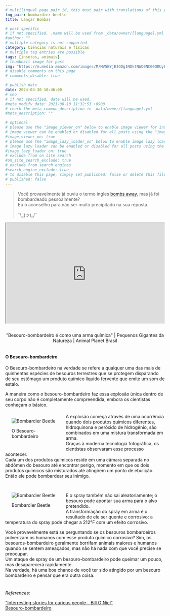```yaml
---
# multilingual page pair id, this must pair with translations of this page. (This name must be unique)
lng_pair: bombardier-beetle
title: Lançar Bombas

# post specific
# if not specified, .name will be used from _data/owner/[language].yml
#author: ""
# multiple category is not supported
category: Ciências naturais e físicas
# multiple tag entries are possible
tags: [insetos, animais]
# thumbnail image for post
img: "https://m.media-amazon.com/images/M/MV5BYjE3ODg1NDktNWQ0NC00ODUyLThlODAtNTI0MzZkMjEwMTcwXkEyXkFqcGdeQXVyNjY0ODg0MTA@._V1_.jpg"
# disable comments on this page
# comments_disable: true

# publish date
date: 2024-03-30 10:46:00
# seo
# if not specified, date will be used.
#meta_modify_date: 2021-08-10 11:32:53 +0900
# check the meta_common_description in _data/owner/[language].yml
#meta_description: ""

# optional
# please use the "image_viewer_on" below to enable image viewer for individual pages or posts (_posts/ or [language]/_posts folders).
# image viewer can be enabled or disabled for all posts using the "image_viewer_posts: true" setting in _data/conf/main.yml.
#image_viewer_on: true
# please use the "image_lazy_loader_on" below to enable image lazy loader for individual pages or posts (_posts/ or [language]/_posts folders).
# image lazy loader can be enabled or disabled for all posts using the "image_lazy_loader_posts: true" setting in _data/conf/main.yml.
#image_lazy_loader_on: true
# exclude from on site search
#on_site_search_exclude: true
# exclude from search engines
#search_engine_exclude: true
# to disable this page, simply set published: false or delete this file
# published: false
---
```


<style>
    container{
              float:left;
			  width:100%;
			  margin-bottom: 10px;			                
             }
	image-container{
		width: 30%;
		float:left;
		border: hidden; 
		margin: 20px;
	}
	img{
		object-fit:contain;	  	
	}
    container-text{	
       /* width: 40%; 
        margin-left: 5px;*/
        display: block;
        margin-top: 20px; 
        padding-top: 1 px;
        /* border: solid 1px; */
	}

    ol{
        list-style-type: upper-roman;
        
    }

   /* used as <p class="vertical"></p> instead I can also use <blockquote> 
     or > in md
      */
    video-container{   
		width: 60%;
		float:left;
		border: hidden; 
		margin: 20px;
    }

    iframe{
       position: relative; 
        top: 0; 
        left: 0; 
        width: 100%; 
        height: 100%; 
        object-fit-contain;
    }


	.vertical{
    border-left: 4px solid;
    border-right: 4px solid;
    border-radius: 25px;
    color: blue;
    background-color: #111111;
	margin;0 0 0 -3;
    padding:0 0 0 1em

  }
  vertical-text{
	color: #bbbbbb;
  
  font-family: cursive;
  }

</style>

<blockquote>
<p>Você provavelmente já ouviu o termo ingles <span><a href="https://idioms.thefreedictionary.com/bombs+away">bombs away</a></span>, mas já foi bombardeado pessoalmente?<br>
Eu o aconselho para não ser muito precipitado na sua reposta.<br>
</p>
<p>
¯\_(ツ)_/¯
</p>
</blockquote>

<div
  style="position: relative;padding-bottom: 56.25%;padding-top: 35px;height: 0;margin-bottom: 2em;
    overflow: hidden;">
      <iframe
        style="position: absolute; top: 0; left: 0; width: 100%; height: 100%"
        src="https://www.youtube.com/embed/zxUoS01-ZHo?si=aq4d2D1SxZOGD5vP" title="YouTube video player"     allowfullscreen   >
  </iframe> 
 
</div>
 <p style="position: relative; text-align: center">"Besouro-bombardeiro é como uma arma química" | Pequenos Gigantes da Natureza | Animal Planet Brasil</p>

<container>
<h4>O Besouro-bombardeiro</h4>
<p>O Besouro-bombardeiro na verdade se refere a qualquer uma das mais de quinhentas espécies de besouros terrestres que se protegem disparando de seu estômago um produto químico líquido fervente que emite um som de estalo.</p>
<p>A maneira como o besouro-bombardeiro faz essa explosão única dentro de seu corpo não é completamente compreendida, embora os cientistas conheçam o básico.<br>
</p>
<image-container>
    <img src="https://www.shapeoflife.org/sites/default/files/2023-10/4205467_orig.jpg" alt="Bombardier Beetle">
<p>O Besouro-bombardeiro</p>
</image-container>
<container-text>
<p>A explosão começa através de uma ocorrência quando dois produtos químicos diferentes, hidroquinona e peróxido de hidrogênio, são combinados em uma mistura transformada em arma.<br>
Graças à moderna tecnologia fotográfica, os cientistas observaram esse processo acontecer.<br>
Cada um dos produtos químicos reside em uma câmara separada no abdômen do besouro até encontrar perigo, momento em que os dois produtos químicos são misturados até atingirem um ponto de ebulição.<br>
Então ele pode bombardear seu inimigo.<br>
</p>
</container-text>
</container>
<container>
<image-container>
    <img src="https://upload.wikimedia.org/wikipedia/commons/thumb/a/a3/Brachinus_spPCCA20060328-2821B.jpg/220px-Brachinus_spPCCA20060328-2821B.jpg" alt="Bombardier Beetle">
<p>Bombardier Beetle</p>
</image-container>
<container-text>
<p>
E o spray também não sai aleatoriamente; o besouro pode apontar sua arma para o alvo pretendido.<br>
A transformação do spray em arma é o resultado de ele ser quente e corrosivo: a temperatura do spray pode chegar a 212°F com um efeito corrosivo.</p>
<p>
Você provavelmente está se perguntando se os besouros bombardeiros pulverizam os humanos com esse produto químico corrosivo? Sim, os besouros-bombardeiro geralmente borrifam animais maiores e humanos quando se sentem ameaçados, mas não há nada com que você precise se preocupar.<br>
Um ataque de spray de um besouro-bombardeiro pode queimar um pouco, mas desaparecerá rapidamente.<br>
Na verdade, há uma boa chance de você ter sido atingido por um besouro bombardeiro e pensar que era outra coisa.
</p>
</container-text>
</container>

<container>
<p><i>References:</i></p>
<p><a href="https://www.wook.pt/livro/interesting-stories-for-curious-people-bill-o-neill/26162550">"Interresting stories for curious people- ,Bill O'Niel"</a><br>
<a href="https://pt.wikipedia.org/wiki/Besouro-bombardeiro">Besouro-bombardeiro</a>
</p>
</container>
